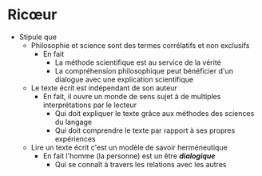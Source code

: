 # Ricœur

- Stipule que
  - Philosophie et science sont des termes corrélatifs et non exclusifs
    - En fait
      - La méthode scientifique est au service de la vérité
      - La compréhension philosophique peut bénéficier d'un dialogue avec une explication scientifique
  - Le texte écrit est indépendant de son auteur
    - En fait, il ouvre un monde de sens sujet à de multiples interprétations par le lecteur
      - Qui doit expliquer le texte grâce aux méthodes des sciences du langage
      - Qui doit comprendre le texte par rapport à ses propres expériences
  - Lire un texte écrit c'est un modèle de savoir herméneutique
    - En fait l'homme (la personne) est un être ***dialogique***
        - Qui se connaît à travers les relations avec les autres
